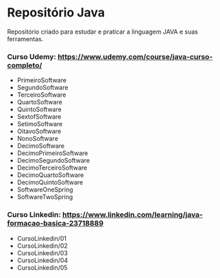 # Repositório Java

Repositório criado para estudar e praticar a linguagem JAVA e suas ferramentas.


### Curso Udemy: https://www.udemy.com/course/java-curso-completo/

* PrimeiroSoftware
* SegundoSoftware
* TerceiroSoftware
* QuartoSoftware
* QuintoSoftware
* SextofSoftware
* SetimoSoftware
* OitavoSoftware
* NonoSoftware
* DecimoSoftware
* DecimoPrimeiroSoftware
* DecimoSegundoSoftware
* DecimoTerceiroSoftware
* DecimoQuartoSoftware
* DecimoQuintoSoftware
* SoftwareOneSpring
* SoftwareTwoSpring

### Curso Linkedin: https://www.linkedin.com/learning/java-formacao-basica-23718889

* CursoLinkedin/01
* CursoLinkedin/02
* CursoLinkedin/03
* CursoLinkedin/04
* CursoLinkedin/05
